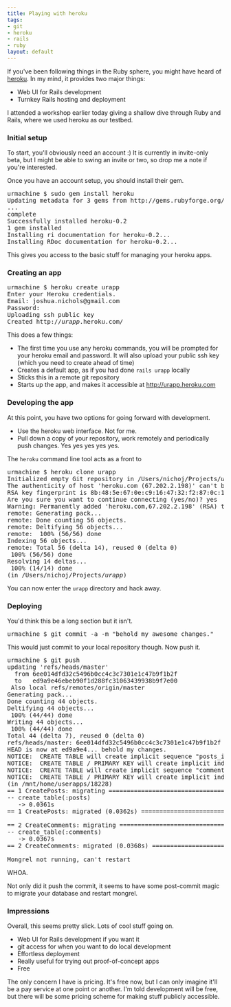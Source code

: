 ```yaml
--- 
title: Playing with heroku
tags: 
- git
- heroku
- rails
- ruby
layout: default
---
```

If you've been following things in the Ruby sphere, you might have heard of [heroku](http://heroku.com/). In my mind, it provides two major things:

 * Web UI for Rails development
 * Turnkey Rails hosting and deployment
 
I attended a workshop earlier today giving a shallow dive through Ruby and Rails, where we used heroku as our testbed.

### Initial setup

To start, you'll obviously need an account :) It is currently in invite-only beta, but I might be able to swing an invite or two, so drop me a note if you're interested.

Once you have an account setup, you should install their gem.

<pre class="terminal unix">
<samp class="prompt shell">urmachine $</samp> <kbd class="shell">sudo gem install heroku</kbd>
<samp>Updating metadata for 3 gems from http://gems.rubyforge.org/
...
complete
Successfully installed heroku-0.2
1 gem installed
Installing ri documentation for heroku-0.2...
Installing RDoc documentation for heroku-0.2...</samp>
</pre>

This gives you access to the basic stuff for managing your heroku apps.

### Creating an app

<pre class="terminal unix">
<samp class="prompt shell">urmachine $</samp> <kbd>heroku create urapp</kbd>
<samp>Enter your Heroku credentials.
Email: <kbd class="input">joshua.nichols@gmail.com</kbd>
Password:
Uploading ssh public key
Created http://<var>urapp</var>.heroku.com/</samp>
</pre>

This does a few things:

 * The first time you use any heroku commands, you will be prompted for your heroku email and password. It will also upload your public ssh key (which you need to create ahead of time) 
 * Creates a default app, as if you had done `rails urapp` locally
 * Sticks this in a remote git repository
 * Starts up the app, and makes it accessible at http://urapp.heroku.com
 
### Developing the app

At this point, you have two options for going forward with development.

 * Use the heroku web interface. Not for me.
 * Pull down a copy of your repository, work remotely and periodically push changes. Yes yes yes yes yes.

The `heroku` command line tool acts as a front to 

<pre class="terminal unix"><samp class="prompt shell">urmachine $</samp> <kbd>heroku clone urapp</kbd>
<samp>Initialized empty Git repository in /Users/nichoj/Projects/<var>urapp</var>/.git/
The authenticity of host 'heroku.com (67.202.2.198)' can't be established.
RSA key fingerprint is 8b:48:5e:67:0e:c9:16:47:32:f2:87:0c:1f:c8:60:ad.
Are you sure you want to continue connecting (yes/no)? <kbd class="input">yes</kbd>
Warning: Permanently added 'heroku.com,67.202.2.198' (RSA) to the list of known hosts.
remote: Generating pack...
remote: Done counting 56 objects.
remote: Deltifying 56 objects...
remote:  100% (56/56) done
Indexing 56 objects...
remote: Total 56 (delta 14), reused 0 (delta 0)
 100% (56/56) done
Resolving 14 deltas...
 100% (14/14) done
(in /Users/nichoj/Projects/<var>urapp</var>)</samp>
</pre>

You can now enter the `urapp` directory and hack away.

### Deploying

You'd think this be a long section but it isn't.

<pre class="terminal unix">
<samp class="prompt shell">urmachine $</samp> <kbd>git commit -a -m "behold my awesome changes."</kbd>
</pre>

This would just commit to your local repository though. Now push it.

<pre class="terminal unix">
<samp class="prompt shell">urmachine $</samp> <kbd>git push</kbd>
<samp>updating 'refs/heads/master'
  from 6ee014dfd32c5496b0cc4c3c7301e1c47b9f1b2f
  to   ed9a9e46ebeb90f1d288fc31063439938b9f7e00
 Also local refs/remotes/origin/master
Generating pack...
Done counting 44 objects.
Deltifying 44 objects...
 100% (44/44) done
Writing 44 objects...
 100% (44/44) done
Total 44 (delta 7), reused 0 (delta 0)
refs/heads/master: 6ee014dfd32c5496b0cc4c3c7301e1c47b9f1b2f -> ed9a9e46ebeb90f1d288fc31063439938b9f7e00
HEAD is now at ed9a9e4... behold my changes.
NOTICE:  CREATE TABLE will create implicit sequence "posts_id_seq" for serial column "posts.id"
NOTICE:  CREATE TABLE / PRIMARY KEY will create implicit index "posts_pkey" for table "posts"
NOTICE:  CREATE TABLE will create implicit sequence "comments_id_seq" for serial column "comments.id"
NOTICE:  CREATE TABLE / PRIMARY KEY will create implicit index "comments_pkey" for table "comments"
(in /mnt/home/userapps/18228)
== 1 CreatePosts: migrating ===================================================
-- create_table(:posts)
   -> 0.0361s
== 1 CreatePosts: migrated (0.0362s) ==========================================

== 2 CreateComments: migrating ================================================
-- create_table(:comments)
   -> 0.0367s
== 2 CreateComments: migrated (0.0368s) =======================================

Mongrel not running, can't restart
</samp></pre>

WHOA.

Not only did it push the commit, it seems to have some post-commit magic to migrate your database and restart mongrel.

### Impressions

Overall, this seems pretty slick. Lots of cool stuff going on.

 * Web UI for Rails development if you want it
 * git access for when you want to do local development
 * Effortless deployment
 * Really useful for trying out proof-of-concept apps
 * Free
 
The only concern I have is pricing. It's free now, but I can only imagine it'll be a pay service at one point or another. I'm told development will be free, but there will be some pricing scheme for making stuff publicly accessible.